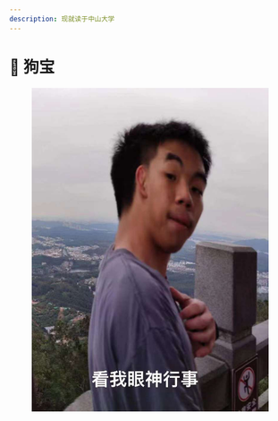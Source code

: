 ```yaml
---
description: 现就读于中山大学
---
```


# 🐶 狗宝

<figure><img src="../.gitbook/assets/微信图片_20230115184751.jpg" alt=""><figcaption></figcaption></figure>
